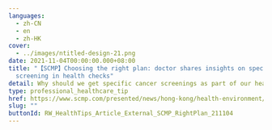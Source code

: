```yaml
---
languages:
  - zh-CN
  - en
  - zh-HK
cover:
  - ../images/ntitled-design-21.png
date: 2021-11-04T00:00:00.000+08:00
title: "【SCMP】Choosing the right plan: doctor shares insights on specific cancer
  screening in health checks"
detail: Why should we get specific cancer screenings as part of our health checks?
type: professional_healthcare_tip
href: https://www.scmp.com/presented/news/hong-kong/health-environment/topics/cancer-screenings/article/3106575/choosing-right
slug: ""
buttonId: RW_HealthTips_Article_External_SCMP_RightPlan_211104
---
```

